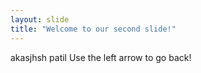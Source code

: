 ```yaml
---
layout: slide
title: "Welcome to our second slide!"
---
```

akasjhsh patil
Use the left arrow to go back!
